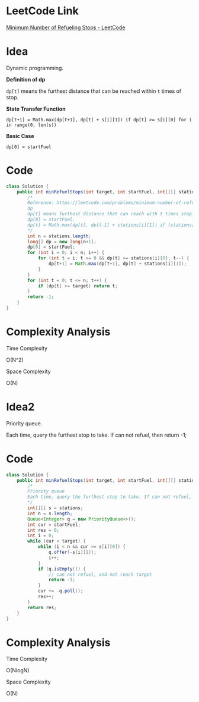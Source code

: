 # LeetCode Link

[Minimum Number of Refueling Stops - LeetCode](https://leetcode.com/problems/minimum-number-of-refueling-stops/)

# Idea

Dynamic programming.

**Definition of dp**

`dp[t]` means the furthest distance that can be reached within `t` times of stop.

**State Transfer Function**

`dp[t+1] = Math.max(dp[t+1], dp[t] + s[i][1]) if dp[t] >= s[i][0] for i in range(0, len(s))`

**Basic Case**

`dp[0] = startFuel`

# Code

```java
class Solution {
    public int minRefuelStops(int target, int startFuel, int[][] stations) {
        /*
        Reference: https://leetcode.com/problems/minimum-number-of-refueling-stops/discuss/149839/DP-O(N2)-and-Priority-Queue-O(NlogN)
        dp
        dp[t] means furthest distance that can reach with t times stop.
        dp[0] = startFuel.
        dp[t] = Math.max(dp[t], dp[t-1] + stations[i][1]) if (stations[i][0] <= dp[t-1]);
        */
        int n = stations.length;
        long[] dp = new long[n+1];
        dp[0] = startFuel;
        for (int i = 0; i < n; i++) {
            for (int t = i; t >= 0 && dp[t] >= stations[i][0]; t--) {
                dp[t+1] = Math.max(dp[t+1], dp[t] + stations[i][1]);
            }
        }
        for (int t = 0; t <= n; t++) {
            if (dp[t] >= target) return t;
        }
        return -1;
    }
}
```

# Complexity Analysis

Time Complexity

O(N^2)

Space Complexity

O(N)

# Idea2

Priority queue.

Each time, query the furthest stop to take. If can not refuel, then return -1;

# Code

```java
class Solution {
    public int minRefuelStops(int target, int startFuel, int[][] stations) {
        /*
        Priority queue
        Each time, query the furthest stop to take. If can not refuel, then return -1;
        */
        int[][] s = stations;
        int n = s.length;
        Queue<Integer> q = new PriorityQueue<>();
        int cur = startFuel;
        int res = 0;
        int i = 0;
        while (cur < target) {
            while (i < n && cur >= s[i][0]) {
                q.offer(-s[i][1]);
                i++;
            }
            if (q.isEmpty()) {
                // can not refuel, and not reach target
                return -1;
            }
            cur += -q.poll();
            res++;
        }
        return res;
    }
}
```

# Complexity Analysis

Time Complexity

O(NlogN)

Space Complexity

O(N)
